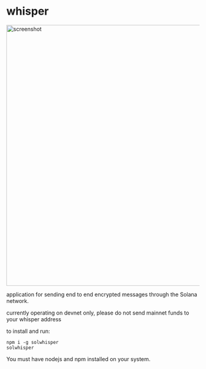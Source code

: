 # whisper

<img width="682" alt="screenshot" src="https://user-images.githubusercontent.com/35851667/150624122-079264c5-f540-465c-8c63-4ef266c497c5.png">

application for sending end to end encrypted messages through the Solana network.

currently operating on devnet only, please do not send mainnet funds to your whisper address

to install and run:
```
npm i -g solwhisper
solwhisper
```

You must have nodejs and npm installed on your system.
